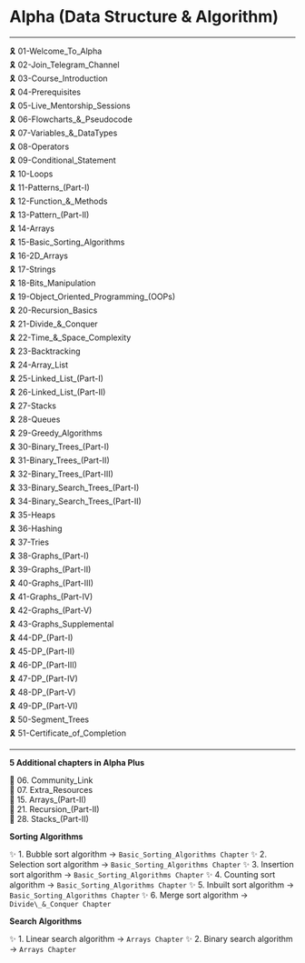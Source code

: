# Alpha (Data Structure & Algorithm)

---

🎗️ 01-Welcome_To_Alpha \
🎗️ 02-Join_Telegram_Channel \
🎗️ 03-Course_Introduction \
🎗️ 04-Prerequisites \
🎗️ 05-Live_Mentorship_Sessions \
🎗️ 06-Flowcharts\_&_Pseudocode \
🎗️ 07-Variables\_&_DataTypes \
🎗️ 08-Operators \
🎗️ 09-Conditional_Statement \
🎗️ 10-Loops \
🎗️ 11-Patterns\_(Part-I) \
🎗️ 12-Function\_&_Methods \
🎗️ 13-Pattern\_(Part-II) \
🎗️ 14-Arrays \
🎗️ 15-Basic_Sorting_Algorithms \
🎗️ 16-2D_Arrays \
🎗️ 17-Strings \
🎗️ 18-Bits_Manipulation \
🎗️ 19-Object_Oriented_Programming\_(OOPs) \
🎗️ 20-Recursion_Basics \
🎗️ 21-Divide\_&_Conquer \
🎗️ 22-Time\_&_Space_Complexity \
🎗️ 23-Backtracking \
🎗️ 24-Array_List \
🎗️ 25-Linked_List\_(Part-I) \
🎗️ 26-Linked_List\_(Part-II) \
🎗️ 27-Stacks \
🎗️ 28-Queues \
🎗️ 29-Greedy_Algorithms \
🎗️ 30-Binary_Trees\_(Part-I) \
🎗️ 31-Binary_Trees\_(Part-II) \
🎗️ 32-Binary_Trees\_(Part-III) \
🎗️ 33-Binary_Search_Trees\_(Part-I) \
🎗️ 34-Binary_Search_Trees\_(Part-II) \
🎗️ 35-Heaps \
🎗️ 36-Hashing \
🎗️ 37-Tries \
🎗️ 38-Graphs\_(Part-I) \
🎗️ 39-Graphs\_(Part-II) \
🎗️ 40-Graphs\_(Part-III) \
🎗️ 41-Graphs\_(Part-IV) \
🎗️ 42-Graphs\_(Part-V) \
🎗️ 43-Graphs_Supplemental \
🎗️ 44-DP\_(Part-I) \
🎗️ 45-DP\_(Part-II) \
🎗️ 46-DP\_(Part-III) \
🎗️ 47-DP\_(Part-IV) \
🎗️ 48-DP\_(Part-V) \
🎗️ 49-DP\_(Part-VI) \
🎗️ 50-Segment_Trees \
🎗️ 51-Certificate_of_Completion

---

**5 Additional chapters in Alpha Plus**

💫 06. Community_Link \
💫 07. Extra_Resources \
💫 15. Arrays\_(Part-II) \
💫 21. Recursion\_(Part-II) \
💫 28. Stacks\_(Part-II)

**Sorting Algorithms**

✨ 1. Bubble sort algorithm -> `Basic_Sorting_Algorithms Chapter`
✨ 2. Selection sort algorithm -> `Basic_Sorting_Algorithms Chapter`
✨ 3. Insertion sort algorithm -> `Basic_Sorting_Algorithms Chapter`
✨ 4. Counting sort algorithm -> `Basic_Sorting_Algorithms Chapter`
✨ 5. Inbuilt sort algorithm -> `Basic_Sorting_Algorithms Chapter`
✨ 6. Merge sort algorithm -> `Divide\_&_Conquer Chapter`

**Search Algorithms**

✨ 1. Linear search algorithm -> `Arrays Chapter`
✨ 2. Binary search algorithm -> `Arrays Chapter`
